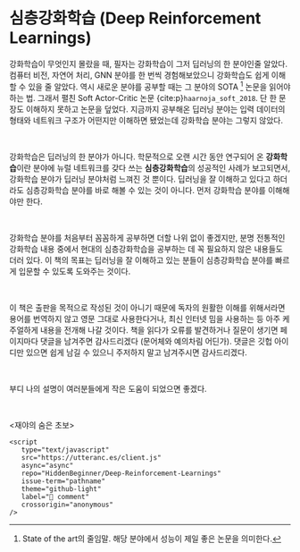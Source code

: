 # 심층강화학습 (Deep Reinforcement Learnings)

강화학습이 무엇인지 몰랐을 때, 필자는 강화학습이 그저 딥러닝의 한 분야인줄 알았다.
컴퓨터 비전, 자연어 처리, GNN 분야를 한 번씩 경험해보았으니 강화학습도 쉽게 이해할 수 있을 줄 알았다.
역시 새로운 분야를 공부할 때는 그 분야의 SOTA [^SOTA] 논문을 읽어야 하는 법.
그래서 펼친 Soft Actor-Critic 논문 {cite:p}`haarnoja_soft_2018`. 단 한 문장도 이해하지 못하고 논문을 덮었다.
지금까지 공부해온 딥러닝 분야는 입력 데이터의 형태와 네트워크 구조가 어떤지만 이해하면 됐었는데 강화학습 분야는 그렇지 않았다.

<br>

강화학습은 딥러닝의 한 분야가 아니다.
학문적으로 오랜 시간 동안 연구되어 온 **강화학습**이란 분야에 뉴럴 네트워크를 갖다 쓰는 **심층강화학습**의 성공적인 사례가 보고되면서, 강화학습 분야가 딥러닝 분야처럼 느껴진 것 뿐이다.
딥러닝을 잘 이해하고 있다고 하더라도 심층강화학습 분야를 바로 해볼 수 있는 것이 아니다.
먼저 강화학습 분야를 이해해야만 한다.

<br>

강화학습 분야를 처음부터 꼼꼼하게 공부하면 더할 나위 없이 좋겠지만, 
분명 전통적인 강화학습 내용 중에서 현대의 심층강화학습을 공부하는 데 꼭 필요하지 않은 내용들도 더러 있다. 
이 책의 목표는 딥러닝을 잘 이해하고 있는 분들이 심층강화학습 분야를 빠르게 입문할 수 있도록 도와주는 것이다.

<br>

이 책은 출판을 목적으로 작성된 것이 아니기 때문에 독자의 원활한 이해를 위해서라면 용어를 번역하지 않고 영문 그대로 사용한다거나, 최신 인터넷 밈을 사용하는 등 아주 케주얼하게 내용을 전개해 나갈 것이다. 책을 읽다가 오류를 발견하거나 질문이 생기면 페이지마다 댓글을 남겨주면 감사드리겠다 (문어체와 예의차림 어딘가). 댓글은 깃헙 아이디만 있으면 쉽게 남길 수 있으니 주저하지 말고 남겨주시면 감사드리겠다.

<br>

부디 나의 설명이 여러분들에게 작은 도움이 되었으면 좋겠다.

<br>

<재야의 숨은 초보>


```{raw} html
<script
   type="text/javascript"
   src="https://utteranc.es/client.js"
   async="async"
   repo="HiddenBeginner/Deep-Reinforcement-Learnings"
   issue-term="pathname"
   theme="github-light"
   label="💬 comment"
   crossorigin="anonymous"
/>
```

[^SOTA]: State of the art의 줄임말. 해당 분야에서 성능이 제일 좋은 논문을 의미한다.
